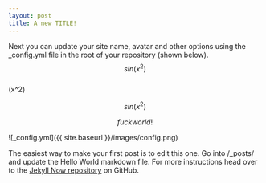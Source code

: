 ```yaml
---
layout: post
title: A new TITLE!
---
```

Next you can update your site name, avatar and other options using the _config.yml file in the root of your repository (shown below).$$sin(x^2)$$  
\(x^2\)

$$sin(x^2)$$

$$
fuck world!
$$

![_config.yml]({{ site.baseurl }}/images/config.png)

The easiest way to make your first post is to edit this one. Go into /_posts/ and update the Hello World markdown file. For more instructions head over to the [Jekyll Now repository](https://github.com/barryclark/jekyll-now) on GitHub.
